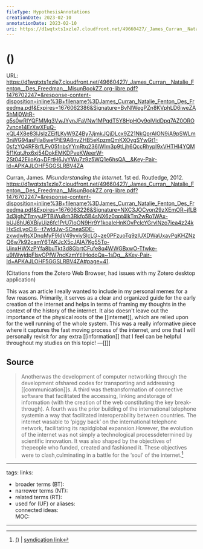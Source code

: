 ```yaml
---
fileType: HypothesisAnnotations
creationDate: 2023-02-10 
annotationDate: 2023-02-10
uri: https://d1wqtxts1xzle7.cloudfront.net/49660427/_James_Curran__Natalie_Fenton__Des_Freedman__MisunBookZZ.org-libre.pdf?1476702247=&response-content-disposition=inline%3B+filename%3DJames_Curran_Natalie_Fenton_Des_Freedma.pdf&Expires=1676062386&Signature=BvNlWegPZn8KVphLD6iweZA5hMj0WtR-q5s0wRIYQFMMg3VwJYynJFaVNw1MPqdT5Y8HpHOy9olVIdDpq7AZ0ORO7vnce14ErXwXFuQ-xQL4X8e83IJsIzZEifLKyW9Z4By7JjmkJQjDLcx9Z21NkQprAION9iA9pSWLm3nWG94asFila8wefPiE9A8nvZHB5eKpzmQmKXOygSYwGt1-0sfzYQ4RF8rfLFv05fnbsYYmRtq236lWIm3p9tLjh6QccRhypI9xVHTHl4YQM5f1KqtJhx6xj54DokEMKDPveKWeerW-2St042EiioKq~DFrtH6JyYWu7z9z5WQ1e6hsQA__&Key-Pair-Id=APKAJLOHF5GGSLRBV4ZA
---
```

# ()
URL: https://d1wqtxts1xzle7.cloudfront.net/49660427/_James_Curran__Natalie_Fenton__Des_Freedman__MisunBookZZ.org-libre.pdf?1476702247=&response-content-disposition=inline%3B+filename%3DJames_Curran_Natalie_Fenton_Des_Freedma.pdf&Expires=1676062386&Signature=BvNlWegPZn8KVphLD6iweZA5hMj0WtR-q5s0wRIYQFMMg3VwJYynJFaVNw1MPqdT5Y8HpHOy9olVIdDpq7AZ0ORO7vnce14ErXwXFuQ-xQL4X8e83IJsIzZEifLKyW9Z4By7JjmkJQjDLcx9Z21NkQprAION9iA9pSWLm3nWG94asFila8wefPiE9A8nvZHB5eKpzmQmKXOygSYwGt1-0sfzYQ4RF8rfLFv05fnbsYYmRtq236lWIm3p9tLjh6QccRhypI9xVHTHl4YQM5f1KqtJhx6xj54DokEMKDPveKWeerW-2St042EiioKq~DFrtH6JyYWu7z9z5WQ1e6hsQA__&Key-Pair-Id=APKAJLOHF5GGSLRBV4ZA

Curran, James. _Misunderstanding the Internet_. 1st ed. Routledge, 2012. https://d1wqtxts1xzle7.cloudfront.net/49660427/_James_Curran__Natalie_Fenton__Des_Freedman__MisunBookZZ.org-libre.pdf?1476702247=&response-content-disposition=inline%3B+filename%3DJames_Curran_Natalie_Fenton_Des_Freedma.pdf&Expires=1676063226&Signature=NXC3JOCvon29zXEmOR~jfLB3d3jghZTmyyJPTBWu8rh3Rkfo5B4sNX6z0qpt4IkTm2wRo1WAx-bUJ8hU6XBiyUjz6fc1PrU7IoON9Hr9Y1koaIeHnKOvPclcYGrvlNzo7iea4z24kHxSdLyoCi6--t7wIdJw-SCneaSDE-zxwdwItsXDnqMyF9ldV49yviySlcLG~ze0PFzuoTq9zIUXDWaUxavPqKHZNzQ6w7k92camY6TAKJcX5cJAIA7Kg55To-UinxHWXzPYfa8buTkt3d8GbrtCFufe8q4WWGBxwO-Tfwke-u9IWwjdpFIsyOPfW7ncKzmYtIIHodoQa~1sDg__&Key-Pair-Id=APKAJLOHF5GGSLRBV4ZA#page=41.

(Citations from the Zotero Web Browser, had issues with my Zotero desktop application)

This was an article I really wanted to include in my personal memex for a few reasons. Primarily, it serves as a clear and organized guide for the early creation of the internet and helps in terms of framing my thoughts in the context of the history of the internet. It also doesn't leave out the importance of the physical roots of the [[internet]], which are relied upon for the well running of the whole system. This was a really informative piece where it captures the fast moving process of the internet, and one that I will personally revisit for any extra [[information]] that I feel can be helpful throughout my studies on this topic!
&mdash;[[]]

## Source 
> Anotherwas the development of computer networking through the development ofshared codes for transporting and addressing [[communication]]s. A third was thetransformation of connective software that facilitated the accessing, linking andstorage of information (with the creation of the web constituting the key break-through). A fourth was the prior building of the international telephone systemin a way that facilitated interoperability between countries. The internet wasable to ‘piggy back’ on the international telephone network, facilitating its rapidglobal expansion.However, the evolution of the internet was not simply a technological processdetermined by scientific innovation. It was also shaped by the objectives of thepeople who funded, created and fashioned it. These objectives were to clash,culminating in a battle for the ‘soul’ of the internet.[^1]

[^1]: [()](https://d1wqtxts1xzle7.cloudfront.net/49660427/_James_Curran__Natalie_Fenton__Des_Freedman__MisunBookZZ.org-libre.pdf?1476702247=&response-content-disposition=inline%3B+filename%3DJames_Curran_Natalie_Fenton_Des_Freedma.pdf&Expires=1676062386&Signature=BvNlWegPZn8KVphLD6iweZA5hMj0WtR-q5s0wRIYQFMMg3VwJYynJFaVNw1MPqdT5Y8HpHOy9olVIdDpq7AZ0ORO7vnce14ErXwXFuQ-xQL4X8e83IJsIzZEifLKyW9Z4By7JjmkJQjDLcx9Z21NkQprAION9iA9pSWLm3nWG94asFila8wefPiE9A8nvZHB5eKpzmQmKXOygSYwGt1-0sfzYQ4RF8rfLFv05fnbsYYmRtq236lWIm3p9tLjh6QccRhypI9xVHTHl4YQM5f1KqtJhx6xj54DokEMKDPveKWeerW-2St042EiioKq~DFrtH6JyYWu7z9z5WQ1e6hsQA__&Key-Pair-Id=APKAJLOHF5GGSLRBV4ZA) | [syndication link](Atomic%20Note%201.md) 

---
tags: 
links:  
- broader terms (BT):  
- narrower terms (NT):  
- related terms (RT):  
- used for (UF) or aliases:  
connected ideas:  
MOC:  

---
